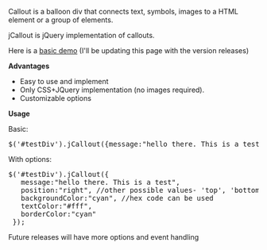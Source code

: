 Callout is a balloon div that connects text, symbols, images to a HTML element or a group of elements.

jCallout is jQuery implementation of callouts.

Here is a <a href="http://jsfiddle.net/anupamsm/zdbpj/5/embedded/result/">basic demo</a> (I'll be updating this page with the version releases)

<b>Advantages</b>
<ul>
<li>Easy to use and implement</li>
<li>Only CSS+JQuery implementation (no images required).</li>
<li>Customizable options</li>
</ul>

<b>Usage</b>

Basic:
<pre>
$('#testDiv').jCallout({message:"hello there. This is a test"});
</pre>

With options:
<pre>
$('#testDiv').jCallout({
   message:"hello there. This is a test",
   position:"right", //other possible values- 'top', 'bottom', 'left'
   backgroundColor:"cyan", //hex code can be used
   textColor:"#fff",
   borderColor:"cyan"
 });
</pre>

Future releases will have more options and event handling 